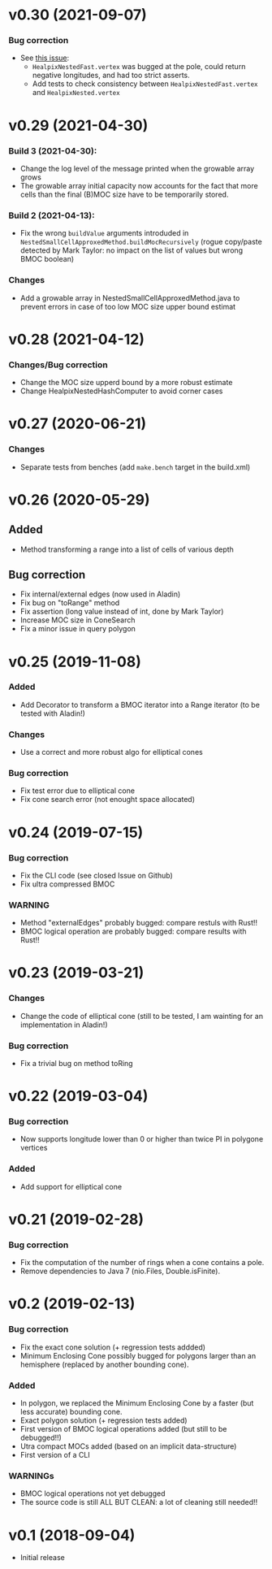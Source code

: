 
v0.30 (2021-09-07)
==================

### Bug correction

* See [this issue](https://github.com/cds-astro/cds-healpix-java/issues/16):
    + `HealpixNestedFast.vertex` was bugged at the pole, could return negative longitudes, and had too strict asserts.
    + Add tests to check consistency between `HealpixNestedFast.vertex` and `HealpixNested.vertex` 


v0.29 (2021-04-30)
==================

### Build 3 (2021-04-30):

* Change the log level of the message printed when the growable array grows
* The growable array initial capacity now accounts for the fact that more
  cells than the final (B)MOC size have to be temporarily stored.

### Build 2 (2021-04-13): 

* Fix the wrong `buildValue` arguments introduded in `NestedSmallCellApproxedMethod.buildMocRecursively`
  (rogue copy/paste detected by Mark Taylor: no impact on the list of values but wrong BMOC boolean)


### Changes

* Add a growable array in NestedSmallCellApproxedMethod.java to prevent 
  errors in case of too low MOC size upper bound estimat


v0.28 (2021-04-12)
==================

### Changes/Bug correction

* Change the MOC size upperd bound by a more robust estimate
* Change HealpixNestedHashComputer to avoid corner cases


v0.27 (2020-06-21)
==================

### Changes

* Separate tests from benches  (add `make.bench` target in the build.xml)


v0.26 (2020-05-29)
==================

## Added

* Method transforming a range into a list of cells of various depth

## Bug correction

* Fix internal/external edges (now used in Aladin)
* Fix bug on "toRange" method
* Fix assertion (long value instead of int, done by Mark Taylor)
* Increase MOC size in ConeSearch
* Fix a minor issue in query polygon

v0.25 (2019-11-08)
==================

### Added

* Add Decorator to transform a BMOC iterator into a Range iterator (to be tested with Aladin!)

### Changes

* Use a correct and more robust algo for elliptical cones

### Bug correction

* Fix test error due to elliptical cone
* Fix cone search error (not enought space allocated)


v0.24 (2019-07-15)
==================

### Bug correction

* Fix the CLI code (see closed Issue on Github)
* Fix ultra compressed BMOC

### WARNING

* Method "externalEdges" probably bugged: compare restuls with Rust!!
* BMOC logical operation are probably bugged: compare results with Rust!!


v0.23 (2019-03-21)
==================

### Changes

* Change the code of elliptical cone (still to be tested, I am wainting for an implementation in Aladin!)

### Bug correction

* Fix a trivial bug on method toRing

v0.22 (2019-03-04)
==================

### Bug correction

* Now supports longitude lower than 0 or higher than twice PI in polygone vertices

### Added

* Add support for elliptical cone


v0.21 (2019-02-28)
==================

### Bug correction

* Fix the computation of the number of rings when a cone contains a pole.
* Remove dependencies to Java 7 (nio.Files, Double.isFinite).


v0.2 (2019-02-13)
=================

### Bug correction

* Fix the exact cone solution (+ regression tests addded)
* Minimum Enclosing Cone possibly bugged for polygons larger than an hemisphere (replaced by another bounding cone).


### Added

* In polygon, we replaced the Minimum Enclosing Cone by a faster (but less accurate) bounding cone.
* Exact polygon solution (+ regression tests added)
* First version of BMOC logical operations added (but still to be debugged!!)
* Utra compact MOCs added (based on an implicit data-structure)
* First version of a CLI

### WARNINGs

* BMOC logical operations not yet debugged
* The source code is still ALL BUT CLEAN: a lot of cleaning still needed!!


v0.1 (2018-09-04)
=================

- Initial release



